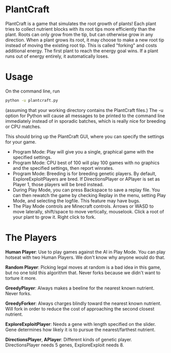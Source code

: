 # PlantCraft
PlantCraft is a game that simulates the root growth of plants! Each plant tries to collect nutrient blocks with its root tips more efficiently than the plant. Roots can only grow from the tip, but can otherwise grow in any direction. When a plant grows its root, it may choose to make a new root tip instead of moving the existing root tip. This is called "forking" and costs additional energy. The first plant to reach the energy goal wins. If a plant runs out of energy entirely, it automatically loses.

# Usage

On the command line, run 
```sh
python -u plantcraft.py
```
(assuming that your working directory contains the PlantCraft files.) The -u option for Python will cause all messages to be printed to the command line immediately instead of in sporadic batches, which is really nice for breeding or CPU matches.

This should bring up the PlantCraft GUI, where you can specify the settings for your game. 
  - Program Mode: Play will give you a single, graphical game with the specified settings.
  - Program Mode: CPU best of 100 will play 100 games with no graphics and the specified settings, then report winrates.
  - Program Mode: Breeding is for breeding genetic players. By default, ExploreExploitPlayers are bred. If DirectionsPlayer or APlayer is set as Player 1, those players will be bred instead.
  - During Play Mode, you can press Backspace to save a replay file. You can then rewatch the game by checking Replay in the menu, setting Play Mode, and selecting the logfile. This feature may have bugs.
  - The Play Mode controls are Minecraft controls. Arrows or WASD to move laterally, shift/space to move vertically, mouselook. Click a root of your plant to grow it. Right click to fork.

# The Players
**Human Player**: Use to play games against the AI in Play Mode. You can play hotseat with two Human Players. We don't know why anyone would do that.

**Random Player**: Picking legal moves at random is a bad idea in this game, but no one told this algorithm that. Never forks because we didn't want to torture it more.

**GreedyPlayer**: Always makes a beeline for the nearest known nutrient. Never forks.

**GreedyForker**: Always charges blindly toward the nearest known nutrient. Will fork in order to reduce the cost of approaching the second closest nutrient.

**ExploreExploitPlayer**: Needs a gene with length specified on the slider. Gene determines how likely it is to pursue the nearest/farthest nutrient.

**DirectionsPlayer**, **APlayer**: Different kinds of genetic player. DirectionsPlayer needs 5 genes, ExploreExploit needs 8.